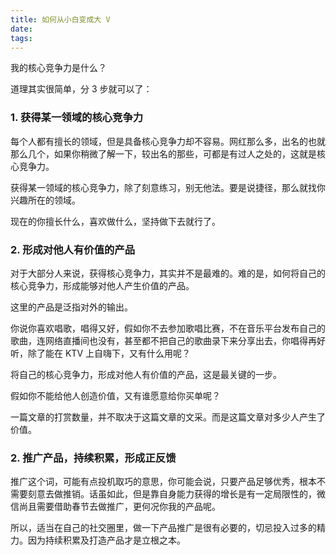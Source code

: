 ```yaml
---
title: 如何从小白变成大 V
date: 
tags: 
---
```


我的核心竞争力是什么？

道理其实很简单，分 3 步就可以了：

### 1. 获得某一领域的核心竞争力

每个人都有擅长的领域，但是具备核心竞争力却不容易。网红那么多，出名的也就那么几个，如果你稍微了解一下，较出名的那些，可都是有过人之处的，这就是核心竞争力。

获得某一领域的核心竞争力，除了刻意练习，别无他法。要是说捷径，那么就找你兴趣所在的领域。

现在的你擅长什么，喜欢做什么，坚持做下去就行了。

### 2. 形成对他人有价值的产品

对于大部分人来说，获得核心竞争力，其实并不是最难的。难的是，如何将自己的核心竞争力，形成能够对他人产生价值的产品。

这里的产品是泛指对外的输出。

你说你喜欢唱歌，唱得又好，假如你不去参加歌唱比赛，不在音乐平台发布自己的歌曲，连网络直播间也没有，甚至都不把自己的歌曲录下来分享出去，你唱得再好听，除了能在 KTV 上自嗨下，又有什么用呢？

将自己的核心竞争力，形成对他人有价值的产品，这是最关键的一步。

假如你不能给他人创造价值，又有谁愿意给你买单呢？

一篇文章的打赏数量，并不取决于这篇文章的文采。而是这篇文章对多少人产生了价值。

### 2. 推广产品，持续积累，形成正反馈

推广这个词，可能有点投机取巧的意思，你可能会说，只要产品足够优秀，根本不需要刻意去做推销。话虽如此，但是靠自身能力获得的增长是有一定局限性的，微信尚且需要借助春节去做推广，更何况你我的产品呢。

所以，适当在自己的社交圈里，做一下产品推广是很有必要的，切忌投入过多的精力。因为持续积累及打造产品才是立根之本。
